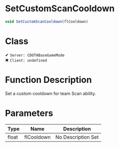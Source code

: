 # SetCustomScanCooldown
```js
void SetCustomScanCooldown(flCooldown)
```
# Class
✔ `Server: CDOTABaseGameMode`  
✖ `Client: undefined`  

# Function Description
Set a custom cooldown for team Scan ability.
# Parameters
Type|Name|Description
--|--|--
float|flCooldown|No Description Set
